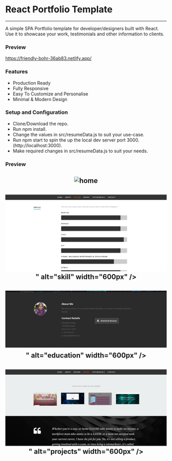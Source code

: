 # React Portfolio Template
_________________________________________________________________________________________________________________________________________________
A simple SPA Portfolio template for developer/designers built with React. Use it to showcase your work, testimonials and other information to clients.

### Preview
https://friendly-bohr-36ab83.netlify.app/

### Features
* Production Ready
* Fully Responsive
* Easy To Customize and Personalise
* Minimal & Modern Design

### Setup and Configuration

* Clone/Download the repo.
* Run npm install.
* Change the values in src/resumeData.js to suit your use-case.
* Run npm start to spin the up the local dev server port 3000.(http://localhost:3000).
* Make required changes in src/resumeData.js to suit your needs.


### Preview 

<h2 align="center">
  <img src="https://github.com/SultanaK/Portfolio-with-React/blob/master/public/images/homePage.png" alt="home" width="600px" />
  <br>
</h2>
<h2 align="center">
  <img src="https://github.com/SultanaK/Portfolio-with-React/blob/master/public/images/skill.png"
  <br>" alt="skill" width="600px" />
  <br>
</h2>
<h2 align="center">
  <img src="https://github.com/SultanaK/Portfolio-with-React/blob/master/public/images/education.png"
  <br>" alt="education" width="600px" />
  <br>
</h2>
<h2 align="center">
  <img src="https://github.com/SultanaK/Portfolio-with-React/blob/master/public/images/projects.png"
  <br>" alt="projects" width="600px" />
  <br>
</h2>
